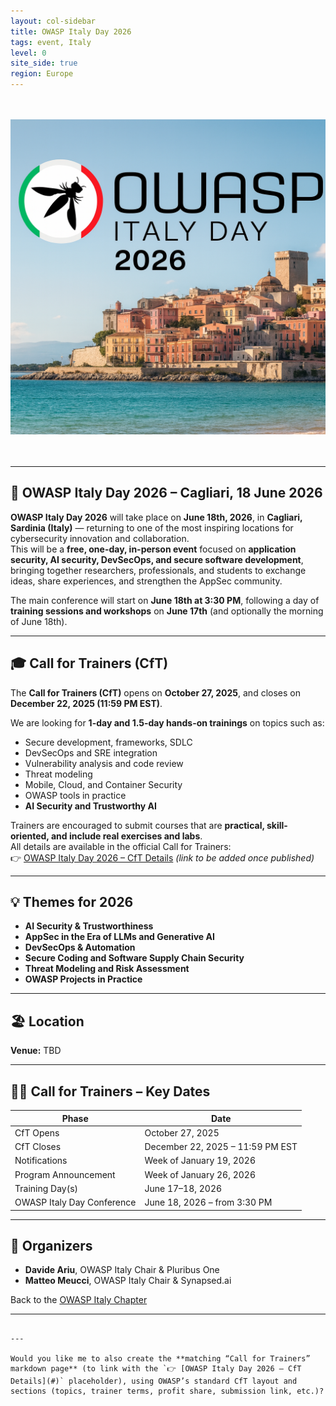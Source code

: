```yaml
---
layout: col-sidebar
title: OWASP Italy Day 2026
tags: event, Italy
level: 0
site_side: true
region: Europe
---
```


<br> 
<br> 
<center> 
<img src="https://github.com/OWASP/www-chapter-italy/blob/master/assets/images/OWASPITADAY2026Banner.png?raw=true" width=1600/>  
</center>
<br> 
<br> 

---

## 📅 OWASP Italy Day 2026 – Cagliari, 18 June 2026  

**OWASP Italy Day 2026** will take place on **June 18th, 2026**, in **Cagliari, Sardinia (Italy)** — returning to one of the most inspiring locations for cybersecurity innovation and collaboration.  
This will be a **free, one-day, in-person event** focused on **application security, AI security, DevSecOps, and secure software development**, bringing together researchers, professionals, and students to exchange ideas, share experiences, and strengthen the AppSec community.  

The main conference will start on **June 18th at 3:30 PM**, following a day of **training sessions and workshops** on **June 17th** (and optionally the morning of June 18th).  

---

## 🎓 Call for Trainers (CfT)

The **Call for Trainers (CfT)** opens on **October 27, 2025**, and closes on **December 22, 2025 (11:59 PM EST)**.  

We are looking for **1-day and 1.5-day hands-on trainings** on topics such as:  

- Secure development, frameworks, SDLC  
- DevSecOps and SRE integration  
- Vulnerability analysis and code review  
- Threat modeling  
- Mobile, Cloud, and Container Security  
- OWASP tools in practice  
- **AI Security and Trustworthy AI**  

Trainers are encouraged to submit courses that are **practical, skill-oriented, and include real exercises and labs**.  
All details are available in the official Call for Trainers:  
👉 [OWASP Italy Day 2026 – CfT Details](#) *(link to be added once published)*  

---

## 💡 Themes for 2026

- **AI Security & Trustworthiness**  
- **AppSec in the Era of LLMs and Generative AI**  
- **DevSecOps & Automation**  
- **Secure Coding and Software Supply Chain Security**  
- **Threat Modeling and Risk Assessment**  
- **OWASP Projects in Practice**

---

## 🏖️ Location

**Venue:** TBD 

---

## 🧑‍🏫 Call for Trainers – Key Dates

| Phase | Date |
|-------|------|
| CfT Opens | October 27, 2025 |
| CfT Closes | December 22, 2025 – 11:59 PM EST |
| Notifications | Week of January 19, 2026 |
| Program Announcement | Week of January 26, 2026 |
| Training Day(s) | June 17–18, 2026 |
| OWASP Italy Day Conference | June 18, 2026 – from 3:30 PM |

---

## 🧭 Organizers

- **Davide Ariu**, OWASP Italy Chair & Pluribus One  
- **Matteo Meucci**, OWASP Italy Chair & Synapsed.ai  

Back to the [OWASP Italy Chapter](https://owasp.org/www-chapter-italy)

---
```

---

Would you like me to also create the **matching “Call for Trainers” markdown page** (to link with the `👉 [OWASP Italy Day 2026 – CfT Details](#)` placeholder), using OWASP’s standard CfT layout and sections (topics, trainer terms, profit share, submission link, etc.)?
